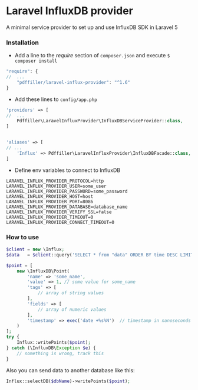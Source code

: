 # Laravel InfluxDB provider
A minimal service provider to set up and use InfluxDB SDK in Laravel 5

### Installation
- Add a line to the *require* section of `composer.json` and execute `$ composer install`
```js
"require": {
//  ...
    "pdffiller/laravel-influx-provider": "^1.6"
}
```
- Add these lines to `config/app.php`
```php
'providers' => [
//  ...
    Pdffiller\LaravelInfluxProvider\InfluxDBServiceProvider::class,
]


'aliases' => [
// ...
    'Influx' => Pdffiller\LaravelInfluxProvider\InfluxDBFacade::class,
]

```


- Define env variables to connect to InfluxDB
```
LARAVEL_INFLUX_PROVIDER_PROTOCOL=http
LARAVEL_INFLUX_PROVIDER_USER=some_user
LARAVEL_INFLUX_PROVIDER_PASSWORD=some_password
LARAVEL_INFLUX_PROVIDER_HOST=host
LARAVEL_INFLUX_PROVIDER_PORT=8086
LARAVEL_INFLUX_PROVIDER_DATABASE=database_name
LARAVEL_INFLUX_PROVIDER_VERIFY_SSL=false
LARAVEL_INFLUX_PROVIDER_TIMEOUT=0
LARAVEL_INFLUX_PROVIDER_CONNECT_TIMEOUT=0
```

### How to use
```php
$client = new \Influx;
$data   = $client::query('SELECT * from "data" ORDER BY time DESC LIMIT 1');
```

```php
$point = [
    new \InfluxDB\Point(
        'name' => 'some_name',
        'value' => 1, // some value for some_name
        'tags' => [
            // array of string values
        ],
        'fields' => [
            // array of numeric values
        ],
        'timestamp' => exec('date +%s%N')  // timestamp in nanoseconds on Linux ONLY
    )
];
try {
    Influx::writePoints($point);
} catch (\InfluxDB\Exception $e) {
    // something is wrong, track this
}
```

Also you can send data to another database like this:
```php
Influx::selectDB($dbName)->writePoints($point);
```
